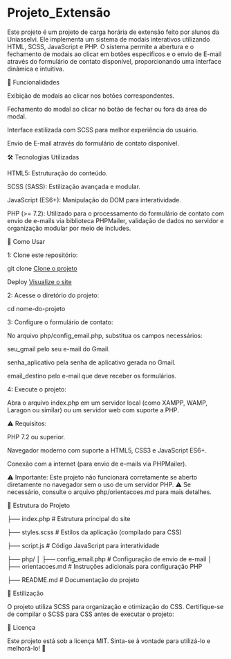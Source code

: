 # Projeto_Extensão

Este projeto é um projeto de carga horária de extensão feito por alunos da Uniasselvi. Ele implementa um sistema de modais interativos utilizando HTML, SCSS, JavaScript e PHP. O sistema permite a abertura e o fechamento de modais ao clicar em botões específicos e o envio de E-mail através do formulário de contato disponível, proporcionando uma interface dinâmica e intuitiva.


📌 Funcionalidades


Exibição de modais ao clicar nos botões correspondentes.

Fechamento do modal ao clicar no botão de fechar ou fora da área do modal.

Interface estilizada com SCSS para melhor experiência do usuário.

Envio de E-mail através do formulário de contato disponível.


🛠️ Tecnologias Utilizadas


HTML5: Estruturação do conteúdo.

SCSS (SASS): Estilização avançada e modular.

JavaScript (ES6+): Manipulação do DOM para interatividade.

PHP (>= 7.2): Utilizado para o processamento do formulário de contato com envio de e-mails via biblioteca PHPMailer, validação de dados no servidor e organização modular por meio de includes.


🚀 Como Usar


1: Clone este repositório:


git clone [Clone o projeto](https://github.com/vieiradg/Extensao_Violencia_Domestica.git)

Deploy [Visualize o site](https://vieiradg.github.io/Extensao_Violencia_Domestica/)


2: Acesse o diretório do projeto:


cd nome-do-projeto


3: Configure o formulário de contato:


No arquivo php/config_email.php, substitua os campos necessários:

seu_gmail pelo seu e-mail do Gmail.

senha_aplicativo pela senha de aplicativo gerada no Gmail.

email_destino pelo e-mail que deve receber os formulários.


4: Execute o projeto:


Abra o arquivo index.php em um servidor local (como XAMPP, WAMP, Laragon ou similar) ou um servidor web com suporte a PHP.


⚠️ Requisitos:


PHP 7.2 ou superior.

Navegador moderno com suporte a HTML5, CSS3 e JavaScript ES6+.

Conexão com a internet (para envio de e-mails via PHPMailer).


⚠️ Importante: Este projeto não funcionará corretamente se aberto diretamente no navegador sem o uso de um servidor PHP.
⚠️ Se necessário, consulte o arquivo php/orientacoes.md para mais detalhes.

📂 Estrutura do Projeto

├── index.php        	# Estrutura principal do site

├── styles.scss       	# Estilos da aplicação (compilado para CSS)

├── script.js         	# Código JavaScript para interatividade

├── php/
│   ├── config_email.php  # Configuração de envio de e-mail
│   ├── orientacoes.md   # Instruções adicionais para configuração PHP

├── README.md         	# Documentação do projeto


🎨 Estilização


O projeto utiliza SCSS para organização e otimização do CSS. Certifique-se de compilar o SCSS para CSS antes de executar o projeto:

📝 Licença

Este projeto está sob a licença MIT. Sinta-se à vontade para utilizá-lo e melhorá-lo! 🎉
